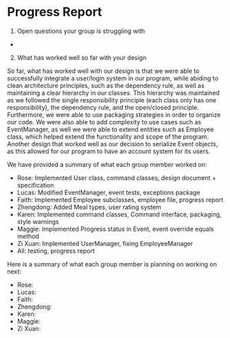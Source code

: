 # Progress Report

1. Open questions your group is struggling with
- 


2. What has worked well so far with your design

So far, what has worked well with our design is that we were able to successfully integrate
a user/login system in our program, while abiding to clean architecture principles, such as the
dependency rule, as well as maintaining a clear hierarchy in our classes. This hierarchy was 
maintained as we followed the single responsibility principle (each class only has 
one responsibility), the dependency rule, and the open/closed principle. Furthermore, we were able to use packaging 
strategies in order to organize our code. We were also able to add complexity to use cases such as EventManager, as 
well we were able to extend entities such as Employee class, which helped extend the functionality and scope of the 
program. Another design that worked well as our decision to serialize Event objects, as this allowed for our program 
to have an account system for its users. 


We have provided a summary of what each group member worked on: 

- Rose: Implemented User class, command classes, design document + specification  
- Lucas: Modified EventManager, event tests, exceptions package 
- Faith: Implemented Employee subclasses, employee file, progress report 
- Zhengdong: Added Meal types, user rating system 
- Karen: Implemented command classes, Command interface, packaging, style warnings
- Maggie: Implemented Progress status in Event, event override equals method 
- Zi Xuan: Implemented UserManager, fixing EmployeeManager
- All: testing, progress report

Here is a summary of what each group member is planning on working on next:

- Rose: 
- Lucas: 
- Faith: 
- Zhengdong: 
- Karen:
- Maggie: 
- Zi Xuan:

